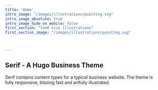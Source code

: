```yaml
---
title: 'Home'
intro_image: "/images/illustrations/pointing.svg"
intro_image_absolute: true
intro_image_hide_on_mobile: false
first_section: "some nice illustrations"
first_section_image: "/images/illustrations/pointing.svg"



---
```


## Serif - A Hugo Business Theme

Serif contains content types for a typical business website. The theme is fully responsive, blazing fast and artfully illustrated.
